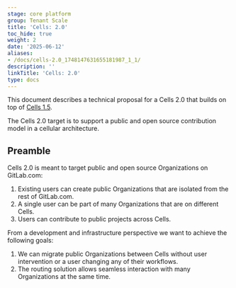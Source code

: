 ```yaml
---
stage: core platform
group: Tenant Scale
title: 'Cells: 2.0'
toc_hide: true
weight: 2
date: '2025-06-12'
aliases:
- /docs/cells-2.0_1748147631655181987_1_1/
description: ''
linkTitle: 'Cells: 2.0'
type: docs
---
```


This document describes a technical proposal for a Cells 2.0 that builds on top of [Cells 1.5](cells-1.5.md).

The Cells 2.0 target is to support a public and open source contribution model in a cellular architecture.

## Preamble

Cells 2.0 is meant to target public and open source Organizations on GitLab.com:

1. Existing users can create public Organizations that are isolated from the rest of GitLab.com.
1. A single user can be part of many Organizations that are on different Cells.
1. Users can contribute to public projects across Cells.

From a development and infrastructure perspective we want to achieve the following goals:

1. We can migrate public Organizations between Cells without user intervention or a user changing any of their workflows.
1. The routing solution allows seamless interaction with many Organizations at the same time.
